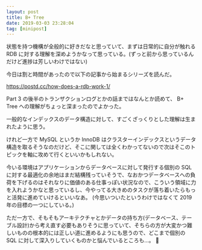 ```yaml
---
layout: post
title: B+ Tree
date: 2019-03-03 23:28:04
tag: [minipost]
---
```


状態を持つ機構が全般的に好きだなと思っていて、まずは日常的に自分が触れる RDB に対する理解を深めようかなって思っている。(ずっと前から思っているんだけど進捗は芳しいわけではない)

今日は割と時間があったので以下の記事から始まるシリーズを読んだ。

https://postd.cc/how-does-a-rdb-work-1/

Part 3 の後半のトランザクションログとかの話まではなんとか読めて、 B+ Tree への理解がちょっと深まったのでよかった。

一般的なインデックスのデータ構造に対して、すごくざっくりとした理解は生まれたように思う。

けれど一方で MySQL というか InnoDB はクラスターインデックスというデータ構造を取るそうなのだけど、そこに関しては全くわかってないので次はそこのトピックを軸に攻めて行くといいかもしれない。

今いる環境はアプリケーションからデータベースに対して発行する個別の SQL に対する最適化の余地はまだ結構残っていそうで、なおかつデータベースへの負荷を下げるのはそれなりに価値のある仕事っぽい状況なので、こういう領域に力を入れようかなと思っているし、今やってる大きめのタスクが落ち着いたらもっと活発に進めていけるといいなあ。 (今思いついたというわけではなくて 2019 年の目標の一つにしている。)

ただ一方で、そもそもアーキテクチャとかデータの持ち方(データベース、テーブル設計)から考え直す必要もありそうに思っていて、そちらの方が大変かつ難しいものの根本的には正しい道に進めるようにも思うので、どこまで個別の SQL に対して深入りしていくものかと悩んでいるところも...。 🤔
